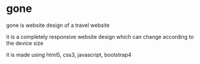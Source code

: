 # gone
gone is website design of a travel website

it is a completely responsive website design which can change according to the device size

it is made using html5,  css3,  javascript,  bootstrap4
